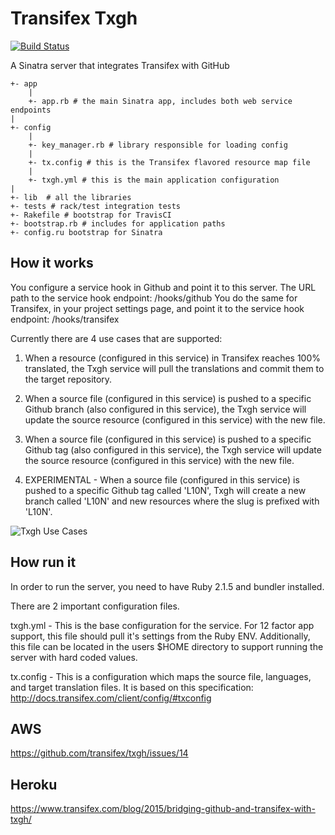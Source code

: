 Transifex Txgh
====

[![Build Status](https://travis-ci.org/transifex/txgh.svg?branch=devel)](https://travis-ci.org/transifex/txgh)

A Sinatra server that integrates Transifex with GitHub

```
+- app
    |
    +- app.rb # the main Sinatra app, includes both web service endpoints
|
+- config
    |
    +- key_manager.rb # library responsible for loading config
    |
    +- tx.config # this is the Transifex flavored resource map file
    |
    +- txgh.yml # this is the main application configuration
|
+- lib  # all the libraries
+- tests # rack/test integration tests
+- Rakefile # bootstrap for TravisCI
+- bootstrap.rb # includes for application paths
+- config.ru bootstrap for Sinatra
```


How it works
---

You configure a service hook in Github and point it to this server. The URL path to the service hook endpoint: /hooks/github
You do the same for Transifex, in your project settings page, and point it to the service hook endpoint: /hooks/transifex

Currently there are 4 use cases that are supported:

1) When a resource (configured in this service) in Transifex reaches 100% translated, the Txgh service will pull the translations and commit them to the target repository.

2) When a source file (configured in this service) is pushed to a specific Github branch (also configured in this service), the Txgh service will update the source resource (configured in this service) with the new file.

3) When a source file (configured in this service) is pushed to a specific Github tag (also configured in this service), the Txgh service will update the source resource (configured in this service) with the new file.

4) EXPERIMENTAL - When a source file (configured in this service) is pushed to a specific Github tag called 'L10N', Txgh will create a new branch called 'L10N' and new resources where the slug is prefixed with 'L10N'.

![Txgh Use Cases](https://www.gliffy.com/go/publish/image/9483799/L.png)


How run it
---

In order to run the server, you need to have Ruby 2.1.5 and bundler installed.

There are 2 important configuration files.

txgh.yml - This is the base configuration for the service.  For 12 factor app support, this file should pull it's settings from the Ruby ENV.  Additionally, this file can be located in the users $HOME directory to support running the server with hard coded values.


tx.config - This is a configuration which maps the source file, languages, and target translation files.  It is based on this specification: http://docs.transifex.com/client/config/#txconfig


AWS
---

https://github.com/transifex/txgh/issues/14


Heroku
---

https://www.transifex.com/blog/2015/bridging-github-and-transifex-with-txgh/



